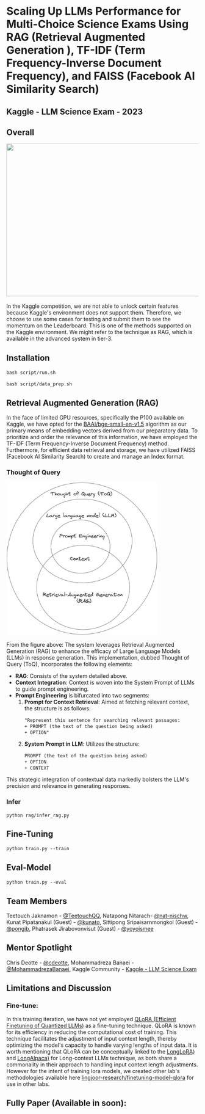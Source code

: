 # Scaling Up LLMs Performance for Multi-Choice Science Exams Using RAG (Retrieval Augmented Generation ), TF-IDF (Term Frequency-Inverse Document Frequency), and FAISS (Facebook AI Similarity Search)
## Kaggle - LLM Science Exam - 2023 
## Overall 
<img src="asset/simple_pipeline_unlocked.png" width="1200" height="400">

In the Kaggle competition, we are not able to unlock certain features because Kaggle's environment does not support them. Therefore, we choose to use some cases for testing and submit them to see the momentum on the Leaderboard. This is one of the methods supported on the Kaggle environment. We might refer to the technique as RAG, which is available in the advanced system in tier-3.

## Installation
```
bash script/run.sh
```
```
bash script/data_prep.sh
```
## Retrieval Augmented Generation (RAG)

In the face of limited GPU resources, specifically the P100 available on Kaggle, we have opted for the [BAAI/bge-small-en-v1.5](https://huggingface.co/BAAI/bge-small-en-v1.5) algorithm as our primary means of embedding vectors derived from our preparatory data. To prioritize and order the relevance of this information, we have employed the TF-IDF (Term Frequency-Inverse Document Frequency) method. Furthermore, for efficient data retrieval and storage, we have utilized FAISS (Facebook AI Similarity Search) to create and manage an Index format.

### Thought of Query

<img src="asset/ToQ.png" alt="Illustration of the Thought of Query (ToQ) System Implementing RAG for Enhanced LLM Performance" style="max-width:1200px; max-height:400px; width: auto; height: auto;">



From the figure above: The system leverages Retrieval Augmented Generation (RAG) to enhance the efficacy of Large Language Models (LLMs) in response generation. This implementation, dubbed Thought of Query (ToQ), incorporates the following elements:

- **RAG**: Consists of the system detailed above.
- **Context Integration**: Context is woven into the System Prompt of LLMs to guide prompt engineering.
- **Prompt Engineering** is bifurcated into two segments:
  1. **Prompt for Context Retrieval**: Aimed at fetching relevant context, the structure is as follows:
     ```
     "Represent this sentence for searching relevant passages:
     + PROMPT (the text of the question being asked)
     + OPTION"
     ```
  2. **System Prompt in LLM**: Utilizes the structure:
     ```
     PROMPT (the text of the question being asked)
     + OPTION
     + CONTEXT
     ```

This strategic integration of contextual data markedly bolsters the LLM's precision and relevance in generating responses.


### Infer
```
python rag/infer_rag.py
```

## Fine-Tuning
```
python train.py --train
```
## Eval-Model
```
python train.py --eval
```

## Team Members
Teetouch Jaknamon - [@TeetouchQQ](https://github.com/TeetouchQQ), Natapong Nitarach- [@nat-nischw](https://github.com/nat-nischw), Kunat Pipatanakul (Guest) - [@kunato](https://github.com/kunato), Sittipong Sripaisarnmongkol (Guest) - [@pongib](https://github.com/pongib), Phatrasek Jirabovonvisut (Guest) - [@yoyoismee](https://github.com/yoyoismee)

## Mentor Spotlight
Chris Deotte - [@cdeotte](https://github.com/cdeotte), Mohammadreza Banaei - [@MohammadrezaBanaei](https://github.com/MohammadrezaBanaei), Kaggle Community - [Kaggle - LLM Science Exam](https://www.kaggle.com/competitions/kaggle-llm-science-exam/discussion?sort=votes)

## Limitations and Discussion
### Fine-tune: 

In this training iteration, we have not yet employed [QLoRA (Efficient Finetuning of Quantized LLMs)](https://arxiv.org/abs/2305.14314) as a fine-tuning technique. QLoRA is known for its efficiency in reducing the computational cost of training. This technique facilitates the adjustment of input context length, thereby optimizing the model's capacity to handle varying lengths of input data. It is worth mentioning that QLoRA can be conceptually linked to the [LongLoRA)](https://arxiv.org/abs/2309.12307) and [LongAlpaca)](https://github.com/dvlab-research/LongLoRA) for Long-context LLMs technique, as both share a commonality in their approach to handling input context length adjustments. However for the intent of training lora models, we created other lab's methodologies available here [lingjoor-research/finetuning-model-qlora](https://github.com/lingjoor-research/finetuning-model-qlora) for use in other labs.
## Fully Paper (Available in soon): 

